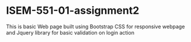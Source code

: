 # ISEM-551-01-assignment2

This is basic Web page built using Bootstrap CSS for responsive webpage and Jquery library for basic validation on login action
